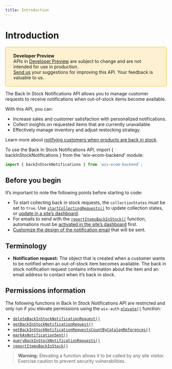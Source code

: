 ```yaml
---
title: Introduction
---
```


# Introduction

<div style="background-color: #FEF1D1; padding: 18px 24px; border-radius: 6px; border: 1px solid #FDB10C; box-sizing: border-box; display: inline-block">
    <b>Developer Preview</b>
    <br/>
    <span>APIs in <a href="https://www.wix.com/velo/reference/api-overview/developer-preview">Developer Preview</a> are subject to change and are not intended for use in production.<br/><a href="mailto:velo-preview-feedback@wix.com">Send us</a> your suggestions for improving this API. Your feedback is valuable to us.</span>
</div>  

The Back In Stock Notifications API allows you to manage customer requests to receive notifications when out-of-stock items become available. 

With this API, you can:
+ Increase sales and customer satisfaction with personalized notifications.
+ Collect insights on requested items that are currently unavailable.
+ Effectively manage inventory and adjust restocking strategy.

Learn more about [notifying customers when products are back in stock](https://support.wix.com/en/article/wix-stores-notifying-customers-when-products-are-back-in-stock).

To use the Back In Stock Notifications API, import { backInStockNotifications } from the ‘wix-ecom-backend’ module:
``` javascript 
import { backInStockNotifications } from `wix-ecom-backend`;
```

## Before you begin
It’s important to note the following points before starting to code:
+ To start collecting back in stock requests, the `collectionStates` must be set to `true`. Use [`startCollectingRequests()`](wix-ecom-backend/backinstocksettings/startcollectingrequests) to update collection states, or [update in a site’s dashboard](https://www.wix.com/my-account/site-selector/?buttonText=Go%20to%20Back-in-Stock&title=Select%20a%20Site&autoSelectOnSingleSite=true&actionUrl=https://www.wix.com/dashboard/{{metaSiteId}}/store/back-in-stock).
+ For emails to send with the [`reportItemsBackInStock()`](wix-ecom-backend/backinstocknotifications/reportitemsbackinstock) function, automations must be [activated in the site’s dashboard](https://www.wix.com/my-account/site-selector/?buttonText=Go%20to%20Back-in-Stock&title=Select%20a%20Site&autoSelectOnSingleSite=true&actionUrl=https://www.wix.com/dashboard/{{metaSiteId}}/store/back-in-stock) first.
+ [Customize the design of the notification email](https://support.wix.com/en/article/wix-stores-notifying-customers-when-products-are-back-in-stock#customizing-the-notification-email) that will be sent.

## Terminology
+ **Notification request:** The object that is created when a customer wants to be notified when an out-of-stock item becomes available. The back in stock notification request contains information about the item and an email address to contact when it’s back in stock.

## Permissions information
The following functions in Back In Stock Notifications API are restricted and only run if you elevate permissions using the `wix-auth` [`elevate()`](https://www.wix.com/velo/reference/wix-auth/elevate) function:

+ [`deleteBackInStockNotificationRequest()`](wix-ecom-backend/backinstocknotifications/deleteBackInStockNotificationRequest)
+ [`getBackInStockNotificationRequest()`](wix-ecom-backend/backinstocknotifications/getBackInStockNotificationRequest)
+ [`getBackInStockNotificationRequestsCountByCatalogReferences()`](wix-ecom-backend/backinstocknotifications/getBackInStockNotificationRequestsCountByCatalogReferences)
+ [`markAsNotificationSent()`](wix-ecom-backend/backinstocknotifications/markAsNotificationSent)
+ [`queryBackInStockNotificationRequests()`](wix-ecom-backend/backinstocknotifications/queryBackInStockNotificationRequests)
+ [`reportItemsBackInStock()`](wix-ecom-backend/backinstocknotifications/reportItemsBackInStock)

<blockquote class='warning'>
<p><strong>Warning:</strong> Elevating a function allows it to be called by any site visitor. Exercise caution to prevent security vulnerabilities.</p>
</blockquote>
